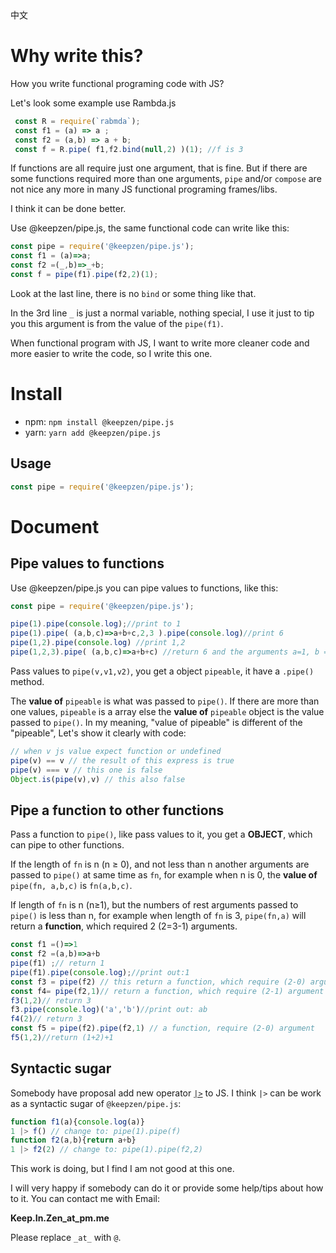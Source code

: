 <div id="en">
<a src="#cn" id="aToCN">中文</a>

# Why write this?
How you write functional programing code with JS?

Let's look some example use Rambda.js

```js
 const R = require(`rabmda`);
 const f1 = (a) => a ;
 const f2 = (a,b) => a + b;
 const f = R.pipe( f1,f2.bind(null,2) )(1); //f is 3
```

If functions are all require just one argument, that is fine. But if there
are some functions required more than one arguments, `pipe` and/or `compose`
are not nice any more in many JS functional programing frames/libs.

I think it can be done better.

Use @keepzen/pipe.js, the same functional code can write like this:

```js
const pipe = require('@keepzen/pipe.js');
const f1 = (a)=>a;
const f2 =(_,b)=>_+b;
const f = pipe(f1).pipe(f2,2)(1);
```
Look at the last line, there is no `bind` or some thing like that.

In the 3rd line `_` is just a normal variable, nothing special, I use it just
to tip you this argument is from the value of the `pipe(f1)`.

When functional program with JS, I want to write more cleaner code and more
easier to write the code, so I write this one.

# Install
 + npm:
   `npm install @keepzen/pipe.js`
 + yarn:
   `yarn add @keepzen/pipe.js`  

## Usage
```js
const pipe = require('@keepzen/pipe.js');
```   
# Document

## Pipe values to functions

Use @keepzen/pipe.js you can pipe values to functions, like this:

```js
const pipe = require('@keepzen/pipe.js');

pipe(1).pipe(console.log);//print to 1
pipe(1).pipe( (a,b,c)=>a+b+c,2,3 ).pipe(console.log)//print 6
pipe(1,2).pipe(console.log) //print 1,2
pipe(1,2,3).pipe( (a,b,c)=>a+b+c) //return 6 and the arguments a=1, b =2, c=3
```

Pass values to `pipe(v,v1,v2)`, you get a object `pipeable`,
it have a `.pipe()` method.

The **value of** `pipeable` is what was passed to `pipe()`.
If there are more than one values, `pipeable` is a array else the
**value of** `pipeable` object is the value passed to
`pipe()`. In my meaning, "value of pipeable" is different of the "pipeable",
Let's show it clearly with code:

```js
// when v js value expect function or undefined
pipe(v) == v // the result of this express is true
pipe(v) === v // this one is false
Object.is(pipe(v),v) // this also false
```

## Pipe a function to other functions

Pass a function to `pipe()`, like pass values to it, you get a **OBJECT**,
which can pipe to other functions.

If the length of `fn` is n (n &ge; 0), and not less than n another
arguments are passed to `pipe()` at same time as `fn`, for example when n is 0,
the **value of** `pipe(fn, a,b,c)` is `fn(a,b,c)`.

If length of `fn` is n (n&ge;1), but the numbers of rest arguments passed to
`pipe()` is less than n, for example when length of `fn` is 3, `pipe(fn,a)`
will return a **function**, which required 2 (2=3-1) arguments.

```js
const f1 =()=>1
const f2 =(a,b)=>a+b
pipe(f1) ;// return 1
pipe(f1).pipe(console.log);//print out:1
const f3 = pipe(f2) // this return a function, which require (2-0) arguments
const f4= pipe(f2,1)// return a function, which require (2-1) argument
f3(1,2)// return 3
f3.pipe(console.log)('a','b')//print out: ab
f4(2)// return 3
const f5 = pipe(f2).pipe(f2,1) // a function, require (2-0) argument
f5(1,2)//return (1+2)+1
```
## Syntactic sugar

Somebody have proposal add new operator
[`|>`](https://yanis.blog/the-pipeline-operator-in-javascript/) to JS.
I think `|>` can be work as a  syntactic sugar of `@keepzen/pipe.js`:

```js
function f1(a){console.log(a)}
1 |> f() // change to: pipe(1).pipe(f)
function f2(a,b){return a+b}
1 |> f2(2) // change to: pipe(1).pipe(f2,2)
```
This work is doing, but I find I am not good at this one.

I will very happy if somebody can do it or provide some help/tips about
how to it. You can contact me with Email:

**Keep.In.Zen_at_pm.me**

Please replace `_at_` with `@`.
</div>

<div id="cn" style="display:none">

<a src="#en" id="aToEN">English</a>

# 为什么要写这个库?
在学习 JS 函数编程的过程时, 思维被迫的以数学函数组合的方式来运行,
比如各种库中提供的 `compose()`, 完全的模仿的是数学上的函数组合.
`compose(f1,f2,f3)()`, 执行的顺序是 f3, f2, f1, 这太不符合我的思维习惯了.
我想, 这应该也是不符合大部分程序员的思维习惯的, 不然的话, 函数编程库就不需要特意提供
`pipe()` 这个除了函数的执行从左向右外, 其他功能完全一样的函数了.

函数式编程据说是可以提高代码的可读性和可维护性的. 但是在 JS 中, 不要说读别人写的 FP
代码了, 就是自己写的, 隔天之后, 可能就不知道代码是什么意思了.
因为 JS 本身不是一个函数式编程语言, 要写函数式编程的代码, 即使有函数式编程库的帮助,
挑战还是非常大的.

举个例子来说, 用 Rambda.js 这个函数式编程库:

```js
 const R = require('rambda');
 const f1 = (a) => a ;
 const f2 = (a,b) => a + b;
 const f = R.pipe( f1,f2.bind(null,2) )(1); //f is 3
```

`R.pipe()` 的参数都是只要求一个参数的函数, 否则就没法工作. 为了个缘故, Rambda.js
和其他库一样, 为我们提供了大量的对函数做部化的工具. 这些工具在一定程度上固然解决了问题,
但是工具库太大了, 从中找出需要的工具已经变得有些困难了.

为了让 `compose()` 更好的工作,  函数式编程库几乎把 JS 中操作符有全部的实现了一边,
例如 Rambda.js 中, 你就能看到大量的诸如 `add:(+)`, `lt:(<)` 的函数.

我认为, 应该有更好的解决方案.

使用 `@keepzen/pipe.js`, 上面相同功能的代码可以这样写:

```js
const pipe = require('@keepzen/pipe.js');
const f1 = (a) => a;
const f2 = (_,b) => _ + b;
const f = pipe(f1).pipe(f2,2)(1);
```

注意最后一行, 这里没有任何的 `bind` 以及类似的对函数做部化的操作的东西,
我们再也不用为如何部化函数而绞尽脑汁了.

在第三行的 `_` 只是一个最普通的参数, 没有任何其他的假设, 只是为了表示,
在调用的时候, 这个参数的值是从上一个函数 `f1` 的返回值中得到的.

在 JS 中函数式编程, **写出更清晰的代码, 更轻松的写代码**, 这就是我写这个库的目标.

# 安装
+ npm: `npm install @keepzen/pipe.js`
+ yarn: `yarn add @keepzen/pipe.js`

# 使用
`const pipe= require('@keepzen/pipe.js');`

# 文档

## 把值放入管道
使用 `@keepzen/pipe.js`, 可以如下所示把值放入管道中:

```js
const pipe = require('@keepzen/pipe.js');

pipe(1).pipe(console.log);//print to 1
pipe(1).pipe( (a,b,c)=>a+b+c,2,3 ).pipe(console.log)//print 6
pipe(1,2).pipe(console.log) //print 1,2
pipe(1,2,3).pipe( (a,b,c)=>a+b+c) //return 6 and the arguments a=1, b =2, c=3
```

把值放入到管道中, `pipe(v,v1,v2)` 得到的是 `pipeable` 对象, 这个对象有一个
 `.pipe(fn,...args)` 方法.

`pipeable` 对象的值 (valueOf) 就是传递给 `pipe()` 的所有参数. 如果传递给 `pipe()`
的参数不止一个, 返回值是一个数组, 只有一个值的话, 返回的 `pipable` 对象的 `.valueOf()`
的返回值是这个参数. 这也就是说:
`pipe(a) == a` 是 `true`, 但是 `pipe(a) === a` 和 `Object.is(pipe(a),a)` 都是
`false`, 其中 a 是非函数类型, 或 undefined 外的任意其他的 JS 值.

## 把函数放入管道

把一个函数传递给 `pipe()`, 和把一个值传递给 `pipe` 类似, 得到的返回值是一个 **对象**,
这个对象的值可以通过管道传递给其他的函数.

如果函数 `fn` 的长度(要求的实参个数)为 n (n &ge; 0), 且有不少于 n 的其他的参数, 与
`fn` 一起传递给 `pipe()`, 例如当 n 为 0 的时候, `pipe(fn, a,b,c)` 的返回值与
`fn(a,b,c)` 的返回值相等.

如果函数 `fn` 的长度是 n (n&ge;1), 且不多与 n 个的其他的参数和 `fn` 一起传递给
`pipe()`, 例如当 `fn` 的长度为 3 的时候, `pipe(fn,a)`, 将会返回一个要求 2(2=3-1)
个参数的 **函数**.

```js
const f1 =()=>1
const f2 =(a,b)=>a+b
pipe(f1) ;// 返回一个对象, 这个对象的 `.valueOf()` 返回值是 1
pipe(f1).pipe(console.log);//打印出:1
const f3 = pipe(f2) // 返回函数,要求 (2-0) 个参数
const f4= pipe(f2,1)// 返回一个函数, 要求 (2-1) 参数
f3(1,2)// return 3
f3.pipe(console.log)('a','b')//打印出: ab
f4(2)// return 3
const f5 = pipe(f2).pipe(f2,1) // a function, require (2-0) argument
f5(1,2)//return (1+2)+1
```

## 语法糖
有人以及提议在 JS 中加入新的操作
[`|>`](https://yanis.blog/the-pipeline-operator-in-javascript/).
我认为, `|>` 操作符号, 可以作为 pipe.js 的语法糖来实现.

```js
function f1(a){console.log(a)}
1 |> f() //等同于: pipe(1).pipe(f)
function f2(a,b){return a+b}
1 |> f2(2) //等同于: pipe(1).pipe(f,2)
```

这个工作现在还没有完成, 而且我发现, 我不善于做这个工作.

希望有人愿意完成这个工作, 或者对如何完成这个工作提供帮助, 建议.
我的联系邮箱为:

**Keep.In.Zen_at_pm.me**

别忘记把 `_at_` 换成 `@`!
</div>
<script>
const $ = document.querySelector.bind(document);
function click(id){
  switch(id){
    case "aToEN":
    return ()=>{
      $("#cn").style.display="none";
      $("#en").style.display="";
    }
    case "aToCN":
    return ()=>{
      $("#en").style.display="none";
      $("#cn").style.display="";
    }
  }
}
function main() {
  ["aToEn","aToCN"].forEach(
    id =>{
      $(id).onclick = click(id);
    }
  );
}
main();
</script>
